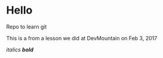 # Hello
Repo to learn git

This is a from a lesson we did at DevMountain on Feb 3, 2017

_italics_
***bold***
